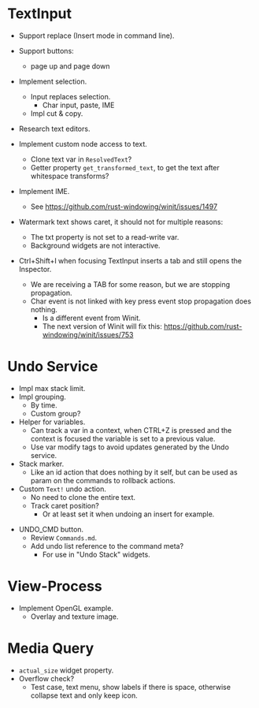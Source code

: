 # TextInput

* Support replace (Insert mode in command line).
* Support buttons:
    - page up and page down
* Implement selection.
    - Input replaces selection.
        - Char input, paste, IME
    - Impl cut & copy.
* Research text editors.

* Implement custom node access to text.
    - Clone text var in `ResolvedText`?
    - Getter property `get_transformed_text`, to get the text after whitespace transforms?

* Implement IME.
    - See https://github.com/rust-windowing/winit/issues/1497

* Watermark text shows caret, it should not for multiple reasons:
    - The txt property is not set to a read-write var.
    - Background widgets are not interactive.

* Ctrl+Shift+I when focusing TextInput inserts a tab and still opens the Inspector.
    - We are receiving a TAB for some reason, but we are stopping propagation.
    - Char event is not linked with key press event stop propagation does nothing.
        - Is a different event from Winit.
        - The next version of Winit will fix this: https://github.com/rust-windowing/winit/issues/753

# Undo Service

* Impl max stack limit.
* Impl grouping.
    - By time.
    - Custom group?
* Helper for variables.
    - Can track a var in a context, when CTRL+Z is pressed and the context is focused
      the variable is set to a previous value.
    - Use var modify tags to avoid updates generated by the Undo service.
* Stack marker.
    - Like an id action that does nothing by it self, but can be used as
      param on the commands to rollback actions.
* Custom `Text!` undo action.
    - No need to clone the entire text.
    - Track caret position?
        - Or at least set it when undoing an insert for example.
- UNDO_CMD button.
    - Review `Commands.md`.
    - Add undo list reference to the command meta?
        - For use in "Undo Stack" widgets.

# View-Process

* Implement OpenGL example.
    - Overlay and texture image.

# Media Query

* `actual_size` widget property.
* Overflow check?
    - Test case, text menu, show labels if there is space, otherwise collapse text and only keep icon.

